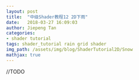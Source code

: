 ```yaml
---
layout: post
title:  "中级Shader教程12 2D下雨"
date:   2018-03-27 16:09:03
author: Jiepeng Tan
categories: 
- shader tutorial
tags: shader_tutorial rain grid shader
img_path: /assets/img/blog/ShaderTutorial2D/Snow
mathjax: true
---
```

 
//TODO 

